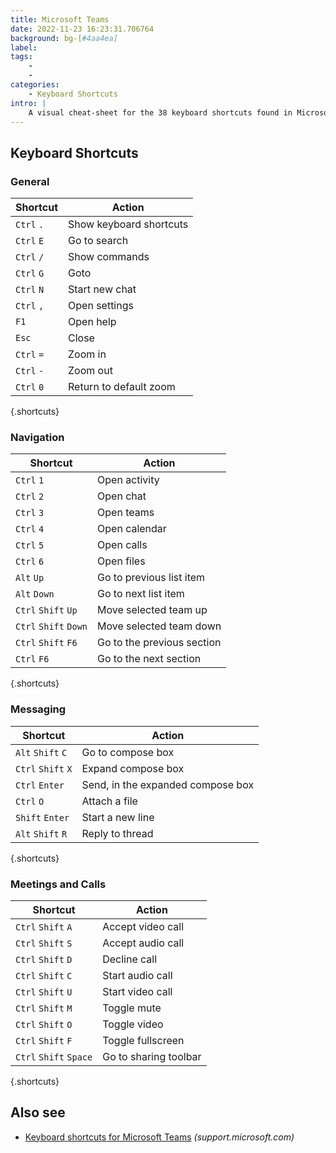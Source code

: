 ```yaml
---
title: Microsoft Teams
date: 2022-11-23 16:23:31.706764
background: bg-[#4aa4ea]
label: 
tags: 
    - 
    - 
categories:
    - Keyboard Shortcuts
intro: |
    A visual cheat-sheet for the 38 keyboard shortcuts found in Microsoft Teams
---
```




Keyboard Shortcuts
------------------



### General

Shortcut | Action
---|---
`Ctrl` `.`  | Show keyboard shortcuts
`Ctrl` `E`  | Go to search
`Ctrl` `/`  | Show commands
`Ctrl` `G`  | Goto
`Ctrl` `N`  | Start new chat
`Ctrl` `,`  | Open settings
`F1`  | Open help
`Esc`  | Close
`Ctrl` `=`  | Zoom in
`Ctrl` `-`  | Zoom out
`Ctrl` `0`  | Return to default zoom
{.shortcuts}


### Navigation

Shortcut | Action
---|---
`Ctrl` `1`  | Open activity
`Ctrl` `2`  | Open chat
`Ctrl` `3`  | Open teams
`Ctrl` `4`  | Open calendar
`Ctrl` `5`  | Open calls
`Ctrl` `6`  | Open files
`Alt` `Up`  | Go to previous list item
`Alt` `Down`  | Go to next list item
`Ctrl` `Shift` `Up`  | Move selected team up
`Ctrl` `Shift` `Down`  | Move selected team down
`Ctrl` `Shift` `F6`  | Go to the previous section
`Ctrl` `F6`  | Go to the next section
{.shortcuts}


### Messaging

Shortcut | Action
---|---
`Alt` `Shift` `C`  | Go to compose box
`Ctrl` `Shift` `X`  | Expand compose box
`Ctrl` `Enter`  | Send, in the expanded compose box
`Ctrl` `O`  | Attach a file
`Shift` `Enter`  | Start a new line
`Alt` `Shift` `R`  | Reply to thread
{.shortcuts}


### Meetings and Calls

Shortcut | Action
---|---
`Ctrl` `Shift` `A`  | Accept video call
`Ctrl` `Shift` `S`  | Accept audio call
`Ctrl` `Shift` `D`  | Decline call
`Ctrl` `Shift` `C`  | Start audio call
`Ctrl` `Shift` `U`  | Start video call
`Ctrl` `Shift` `M`  | Toggle mute
`Ctrl` `Shift` `O`  | Toggle video
`Ctrl` `Shift` `F`  | Toggle fullscreen
`Ctrl` `Shift` `Space`  | Go to sharing toolbar
{.shortcuts}




Also see
--------
- [Keyboard shortcuts for Microsoft Teams](https://support.microsoft.com/en-us/office/keyboard-shortcuts-for-microsoft-teams-2e8e2a70-e8d8-4a19-949b-4c36dd5292d2) _(support.microsoft.com)_
